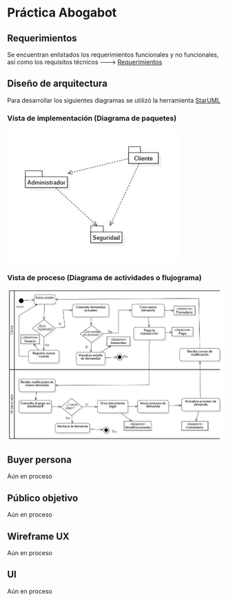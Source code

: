 # Práctica Abogabot

## Requerimientos

Se encuentran enlistados los requerimientos funcionales y no funcionales, así como los requisitos técnicos ---> [Requerimientos](./Requerimientos-Abogabot.xlsx "Requerimientos")

## Diseño de arquitectura
Para desarrollar los siguientes diagramas se utilizó la herramienta [StarUML](https://staruml.io/)

### Vista de implementación (Diagrama de paquetes)

![Diagrama de paquetes](./images/Abogabot-diagrama-paquetes.jpg)

### Vista de proceso (Diagrama de actividades o flujograma)

![Diagrama de flujo](./images/Abogabot-diagrama-actividades.jpg)

## Buyer persona

Aún en proceso

## Público objetivo

Aún en proceso

## Wireframe UX
Aún en proceso

## UI
Aún en proceso
